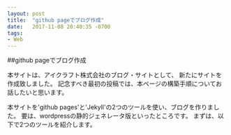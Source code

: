 ```yaml
---
layout: post
title:  "github pageでブログ作成"
date:   2017-11-08 20:40:35 -0700
tags:
- Web
---
```


##github pageでブログ作成

本サイトは、アイクラフト株式会社のブログ・サイトとして、
新たにサイトを作成致しました。
記念すべき最初の投稿では、本ページの構築手順についてお話したいと思います。

本サイトを'github pages'と'Jekyll'の2つのツールを使い、ブログを作りました。
要は、wordpressの静的ジェネレータ版といったところです。
まずは、以下で2つのツールを紹介します。


